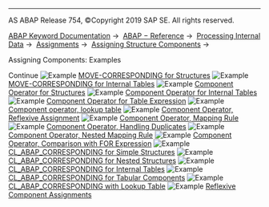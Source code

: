   

* * *

AS ABAP Release 754, ©Copyright 2019 SAP SE. All rights reserved.

[ABAP Keyword Documentation](https://help.sap.com/doc/abapdocu_754_index_htm/7.54/en-US/abenabap.htm) →  [ABAP − Reference](https://help.sap.com/doc/abapdocu_754_index_htm/7.54/en-US/abenabap_reference.htm) →  [Processing Internal Data](https://help.sap.com/doc/abapdocu_754_index_htm/7.54/en-US/abenabap_data_working.htm) →  [Assignments](https://help.sap.com/doc/abapdocu_754_index_htm/7.54/en-US/abenvalue_assignments.htm) →  [Assigning Structure Components](https://help.sap.com/doc/abapdocu_754_index_htm/7.54/en-US/abencorresponding.htm) → 

Assigning Components: Examples

Continue
![Example](exa.gif "Example") [MOVE-CORRESPONDING for Structures](https://help.sap.com/doc/abapdocu_754_index_htm/7.54/en-US/abenmove_corresponding_struc_abexa.htm)
![Example](exa.gif "Example") [MOVE-CORRESPONDING for Internal Tables](https://help.sap.com/doc/abapdocu_754_index_htm/7.54/en-US/abenmove_corresponding_abexa.htm)
![Example](exa.gif "Example") [Component Operator for Structures](https://help.sap.com/doc/abapdocu_754_index_htm/7.54/en-US/abencorresponding_struct_abexa.htm)
![Example](exa.gif "Example") [Component Operator for Internal Tables](https://help.sap.com/doc/abapdocu_754_index_htm/7.54/en-US/abencorresponding_itab_abexa.htm)
![Example](exa.gif "Example") [Component Operator for Table Expression](https://help.sap.com/doc/abapdocu_754_index_htm/7.54/en-US/abencorresponding_table_exp_abexa.htm)
![Example](exa.gif "Example") [Component operator, lookup table](https://help.sap.com/doc/abapdocu_754_index_htm/7.54/en-US/abencorresponding_using_abexa.htm)
![Example](exa.gif "Example") [Component Operator, Reflexive Assignment](https://help.sap.com/doc/abapdocu_754_index_htm/7.54/en-US/abencorresponding_using_self_abexa.htm)
![Example](exa.gif "Example") [Component Operator, Mapping Rule](https://help.sap.com/doc/abapdocu_754_index_htm/7.54/en-US/abencorresponding_mapping_abexa.htm)
![Example](exa.gif "Example") [Component Operator, Handling Duplicates](https://help.sap.com/doc/abapdocu_754_index_htm/7.54/en-US/abencorresponding_duplicates_abexa.htm)
![Example](exa.gif "Example") [Component Operator, Nested Mapping Rule](https://help.sap.com/doc/abapdocu_754_index_htm/7.54/en-US/abencorresponding_deep_mapp_abexa.htm)
![Example](exa.gif "Example") [Component Operator, Comparison with FOR Expression](https://help.sap.com/doc/abapdocu_754_index_htm/7.54/en-US/abencorresponding_vs_for_abexa.htm)
![Example](exa.gif "Example") [CL\_ABAP\_CORRESPONDING for Simple Structures](https://help.sap.com/doc/abapdocu_754_index_htm/7.54/en-US/abencl_abap_corr_dyn_abexa.htm)
![Example](exa.gif "Example") [CL\_ABAP\_CORRESPONDING for Nested Structures](https://help.sap.com/doc/abapdocu_754_index_htm/7.54/en-US/abencl_abap_corr_struc_abexa.htm)
![Example](exa.gif "Example") [CL\_ABAP\_CORRESPONDING for Internal Tables](https://help.sap.com/doc/abapdocu_754_index_htm/7.54/en-US/abencl_abap_corr_itab_abexa.htm)
![Example](exa.gif "Example") [CL\_ABAP\_CORRESPONDING for Tabular Components](https://help.sap.com/doc/abapdocu_754_index_htm/7.54/en-US/abencl_abap_corr_deep_abexa.htm)
![Example](exa.gif "Example") [CL\_ABAP\_CORRESPONDING with Lookup Table](https://help.sap.com/doc/abapdocu_754_index_htm/7.54/en-US/abencl_abap_corr_lookup_abexa.htm)
![Example](exa.gif "Example") [Reflexive Component Assignments](https://help.sap.com/doc/abapdocu_754_index_htm/7.54/en-US/abenreflexive_corresponding_abexa.htm)